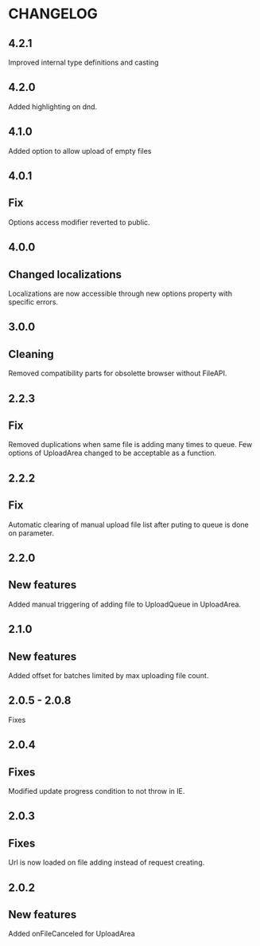 CHANGELOG
===
4.2.1
--
Improved internal type definitions and casting

4.2.0
--
Added highlighting on dnd.

4.1.0
--
Added option to allow upload of empty files

4.0.1
--
Fix
-
Options access modifier reverted to public.

4.0.0
--
Changed localizations
-

Localizations are now accessible through new options property with specific errors.

3.0.0
--
Cleaning
-

Removed compatibility parts for obsolette browser without FileAPI.


2.2.3
--
Fix
-

Removed duplications when same file is adding many times to queue.
Few options of UploadArea changed to be acceptable as a function.

2.2.2
--
Fix
-

Automatic clearing of manual upload file list after puting to queue is done on parameter.

2.2.0
--
New features
-

Added manual triggering of adding file to UploadQueue in UploadArea.


2.1.0
--
New features
-

Added offset for batches limited by max uploading file count.


2.0.5 - 2.0.8
--

Fixes


2.0.4
--

Fixes
-

Modified update progress condition to not throw in IE.

2.0.3
--

Fixes
-

Url is now loaded on file adding instead of request creating.

2.0.2
--

New features
-

Added onFileCanceled for UploadArea
